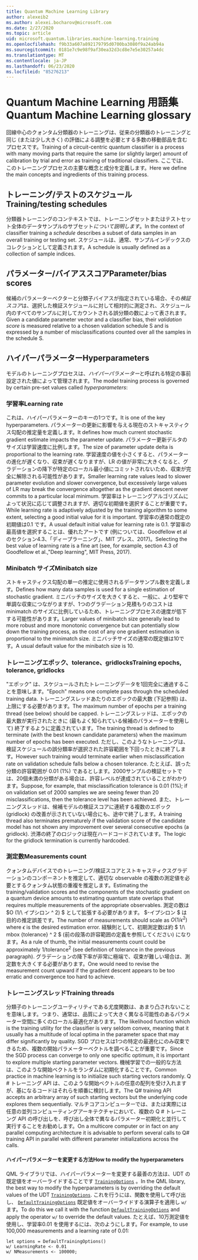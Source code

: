 ```yaml
---
title: Quantum Machine Learning Library
author: alexeib2
ms.author: alexei.bocharov@microsoft.com
ms.date: 2/27/2020
ms.topic: article
uid: microsoft.quantum.libraries.machine-learning.training
ms.openlocfilehash: f9b33a607a892179795d0700ba3080f9a24ab94a
ms.sourcegitcommit: 0181e7c9e98f9af30ea32d3cd8e7e5e30257a4dc
ms.translationtype: MT
ms.contentlocale: ja-JP
ms.lasthandoff: 06/23/2020
ms.locfileid: "85276213"
---
```

# <a name="quantum-machine-learning-glossary"></a><span data-ttu-id="3ae29-102">Quantum Machine Learning 用語集</span><span class="sxs-lookup"><span data-stu-id="3ae29-102">Quantum Machine Learning glossary</span></span>

<span data-ttu-id="3ae29-103">回線中心のクォンタム分類器のトレーニングは、従来の分類器のトレーニングと同じ (または少し大きく) の評価による調整を必要とする多数の移動部品を含むプロセスです。</span><span class="sxs-lookup"><span data-stu-id="3ae29-103">Training of a circuit-centric quantum classifier is a process with many moving parts that require the same (or slightly larger) amount of calibration by trial and error as training of traditional classifiers.</span></span> <span data-ttu-id="3ae29-104">ここでは、このトレーニングプロセスの主要な概念と成分を定義します。</span><span class="sxs-lookup"><span data-stu-id="3ae29-104">Here we define the main concepts and ingredients of this training process.</span></span>

## <a name="trainingtesting-schedules"></a><span data-ttu-id="3ae29-105">トレーニング/テストのスケジュール</span><span class="sxs-lookup"><span data-stu-id="3ae29-105">Training/testing schedules</span></span>

<span data-ttu-id="3ae29-106">分類器トレーニングのコンテキストでは、トレーニングセットまたはテストセット全体のデータサンプルのサブセット*について説明します*。</span><span class="sxs-lookup"><span data-stu-id="3ae29-106">In the context of classifier training a *schedule* describes a subset of data samples in an overall training or testing set.</span></span> <span data-ttu-id="3ae29-107">スケジュールは、通常、サンプルインデックスのコレクションとして定義されます。</span><span class="sxs-lookup"><span data-stu-id="3ae29-107">A schedule is usually defined as a collection of sample indices.</span></span>

## <a name="parameterbias-scores"></a><span data-ttu-id="3ae29-108">パラメーター/バイアススコア</span><span class="sxs-lookup"><span data-stu-id="3ae29-108">Parameter/bias scores</span></span>

<span data-ttu-id="3ae29-109">候補のパラメーターベクターと分類子バイアスが指定されている場合、その*検証スコア*は、選択した検証スケジュールに対して相対的に測定され、スケジュール内のすべてのサンプルに対してカウントされる誤分類の数によって表されます。</span><span class="sxs-lookup"><span data-stu-id="3ae29-109">Given a candidate parameter vector and a classifier bias, their *validation score* is measured relative to a chosen validation schedule S and is expressed by a number of misclassifications counted over all the samples in the schedule S.</span></span>

## <a name="hyperparameters"></a><span data-ttu-id="3ae29-110">ハイパーパラメーター</span><span class="sxs-lookup"><span data-stu-id="3ae29-110">Hyperparameters</span></span>

<span data-ttu-id="3ae29-111">モデルのトレーニングプロセスは、*ハイパーパラメーター*と呼ばれる特定の事前設定された値によって管理されます。</span><span class="sxs-lookup"><span data-stu-id="3ae29-111">The model training process is governed by certain pre-set values called *hyperparameters*:</span></span>

### <a name="learning-rate"></a><span data-ttu-id="3ae29-112">学習率</span><span class="sxs-lookup"><span data-stu-id="3ae29-112">Learning rate</span></span>

<span data-ttu-id="3ae29-113">これは、ハイパーパラメーターのキーの1つです。</span><span class="sxs-lookup"><span data-stu-id="3ae29-113">It is one of the key hyperparameters.</span></span> <span data-ttu-id="3ae29-114">パラメーターの更新に影響を与える現在のストキャスティクス勾配の推定量を定義します。</span><span class="sxs-lookup"><span data-stu-id="3ae29-114">It defines how much current stochastic gradient estimate impacts the parameter update.</span></span> <span data-ttu-id="3ae29-115">パラメーター更新デルタのサイズは学習速度に比例します。</span><span class="sxs-lookup"><span data-stu-id="3ae29-115">The size of parameter update delta is proportional to the learning rate.</span></span> <span data-ttu-id="3ae29-116">学習速度の値を小さくすると、パラメーターの進化が遅くなり、収束が遅くなりますが、LR の値が非常に大きくなると、グラデーションの降下が特定のローカル最小値にコミットされないため、収束が完全に解除される可能性があります。</span><span class="sxs-lookup"><span data-stu-id="3ae29-116">Smaller learning rate values lead to slower parameter evolution and slower convergence, but excessively large values of LR may break the convergence altogether as the gradient descent never commits to a particular local minimum.</span></span> <span data-ttu-id="3ae29-117">学習率はトレーニングアルゴリズムによって状況に応じて調整されますが、適切な初期値を選択することが重要です。</span><span class="sxs-lookup"><span data-stu-id="3ae29-117">While learning rate is adaptively adjusted by the training algorithm to some extent, selecting a good initial value for it is important.</span></span> <span data-ttu-id="3ae29-118">学習率の通常の既定の初期値は0.1 です。</span><span class="sxs-lookup"><span data-stu-id="3ae29-118">A usual default initial value for learning rate is 0.1.</span></span> <span data-ttu-id="3ae29-119">学習率の最高値を選択することは、優れたアートです (例については、Goodfellow et al のセクション4.3、「ディープラーニング」、MIT プレス、2017)。</span><span class="sxs-lookup"><span data-stu-id="3ae29-119">Selecting the best value of learning rate is a fine art (see, for example, section 4.3 of Goodfellow et al.,"Deep learning", MIT Press, 2017).</span></span>

### <a name="minibatch-size"></a><span data-ttu-id="3ae29-120">Minibatch サイズ</span><span class="sxs-lookup"><span data-stu-id="3ae29-120">Minibatch size</span></span>

<span data-ttu-id="3ae29-121">ストキャスティクス勾配の単一の推定に使用されるデータサンプル数を定義します。</span><span class="sxs-lookup"><span data-stu-id="3ae29-121">Defines how many data samples is used for a single estimation of stochastic gradient.</span></span> <span data-ttu-id="3ae29-122">ミニバッチのサイズを大きくすると、一般に、より堅牢で単調な収束につながりますが、1つのグラデーション見積もりのコストは minimatch のサイズに比例しているため、トレーニングプロセスの速度が低下する可能性があります。</span><span class="sxs-lookup"><span data-stu-id="3ae29-122">Larger values of minibatch size generally lead to more robust and more monotonic convergence but can potentially slow down the training process, as the cost of any one gradient estimation is proportional to the minimatch size.</span></span> <span data-ttu-id="3ae29-123">ミニバッチサイズの通常の既定値は10です。</span><span class="sxs-lookup"><span data-stu-id="3ae29-123">A usual default value for the minibatch size is 10.</span></span>

### <a name="training-epochs-tolerance-gridlocks"></a><span data-ttu-id="3ae29-124">トレーニングエポック、tolerance、gridlocks</span><span class="sxs-lookup"><span data-stu-id="3ae29-124">Training epochs, tolerance, gridlocks</span></span>

<span data-ttu-id="3ae29-125">"エポック" は、スケジュールされたトレーニングデータを1回完全に通過することを意味します。</span><span class="sxs-lookup"><span data-stu-id="3ae29-125">"Epoch" means one complete pass through the scheduled training data.</span></span>
<span data-ttu-id="3ae29-126">トレーニングスレッドあたりのエポックの最大数 (下記参照) は、上限にする必要があります。</span><span class="sxs-lookup"><span data-stu-id="3ae29-126">The maximum number of epochs per a training thread (see below) should be capped.</span></span> <span data-ttu-id="3ae29-127">トレーニングスレッドは、エポックの最大数が実行されたときに (最もよく知られている候補のパラメーターを使用して) 終了するように定義されています。</span><span class="sxs-lookup"><span data-stu-id="3ae29-127">The training thread is defined to terminate (with the best known candidate parameters) when the maximum number of epochs has been executed.</span></span> <span data-ttu-id="3ae29-128">ただし、このようなトレーニングは、検証スケジュールの誤分類率が選択された許容範囲を下回ったときに終了します。</span><span class="sxs-lookup"><span data-stu-id="3ae29-128">However such training would terminate earlier when misclassification rate on validation schedule falls below a chosen tolerance.</span></span> <span data-ttu-id="3ae29-129">たとえば、誤った分類の許容範囲が 0.01 (1%) であるとします。2000サンプルの検証セットでは、20個未満の分類がある場合は、許容レベルが達成されていることがわかります。</span><span class="sxs-lookup"><span data-stu-id="3ae29-129">Suppose, for example, that misclassification tolerance is 0.01 (1%); if on validation set of 2000 samples we are seeing fewer than 20 misclassifications, then the tolerance level has been achieved.</span></span> <span data-ttu-id="3ae29-130">また、トレーニングスレッドは、候補モデルの検証スコアに連続する複数のエポック (gridlock) の改善が示されていない場合にも、途中で終了します。</span><span class="sxs-lookup"><span data-stu-id="3ae29-130">A training thread also terminates prematurely if the validation score of the candidate model has not shown any improvement over several consecutive epochs (a gridlock).</span></span> <span data-ttu-id="3ae29-131">渋滞の終了のロジックは現在ハードコードされています。</span><span class="sxs-lookup"><span data-stu-id="3ae29-131">The logic for the gridlock termination is currently hardcoded.</span></span>

### <a name="measurements-count"></a><span data-ttu-id="3ae29-132">測定数</span><span class="sxs-lookup"><span data-stu-id="3ae29-132">Measurements count</span></span>

<span data-ttu-id="3ae29-133">クォンタムデバイスでのトレーニング/検証スコアとストキャスティクスグラデーションのコンポーネントを推定して、適切な observable の複数の測定値を必要とするクォンタム状態の重複を推定します。</span><span class="sxs-lookup"><span data-stu-id="3ae29-133">Estimating the training/validation scores and the components of the stochastic gradient on a quantum device amounts to estimating quantum state overlaps that requires multiple measurements of the appropriate observables.</span></span> <span data-ttu-id="3ae29-134">測定の数は $O (1/\ イプシロン ^ 2) $ として拡張する必要があります。 $-イプシロン $ は目的の推定誤差です。</span><span class="sxs-lookup"><span data-stu-id="3ae29-134">The number of measurements should scale as $O(1/\epsilon^2)$ where $\epsilon$ is the desired estimation error.</span></span>
<span data-ttu-id="3ae29-135">経験則として、初期測定数は約 $ 1/\ mbox {tolerance} ^ 2 $ (前の段落の許容範囲の定義を参照してください) になります。</span><span class="sxs-lookup"><span data-stu-id="3ae29-135">As a rule of thumb, the initial measurements count could be approximately $1/\mbox{tolerance}^2$ (see definition of tolerance in the previous paragraph).</span></span> <span data-ttu-id="3ae29-136">グラデーションの降下率が非常に極端で、収束が難しい場合は、測定数を大きくする必要があります。</span><span class="sxs-lookup"><span data-stu-id="3ae29-136">One would need to revise the measurement count upward if the gradient descent appears to be too erratic and convergence too hard to achieve.</span></span>

### <a name="training-threads"></a><span data-ttu-id="3ae29-137">トレーニングスレッド</span><span class="sxs-lookup"><span data-stu-id="3ae29-137">Training threads</span></span>

<span data-ttu-id="3ae29-138">分類子のトレーニングユーティリティである尤度関数は、あまり凸されないことを意味します。つまり、通常は、品質によって大きく異なる可能性のあるパラメーター空間に多くのローカル最適化があります。</span><span class="sxs-lookup"><span data-stu-id="3ae29-138">The likelihood function which is the training utility for the classifier is very seldom convex, meaning that it usually has a multitude of local optima in the parameter space that may differ significantly by quality.</span></span> <span data-ttu-id="3ae29-139">SGD プロセスは1つの特定の最適化にのみ収束できるため、複数の開始パラメーターベクトルを調べることが重要です。</span><span class="sxs-lookup"><span data-stu-id="3ae29-139">Since the SGD process can converge to only one specific optimum, it is important to explore multiple starting parameter vectors.</span></span> <span data-ttu-id="3ae29-140">機械学習での一般的な方法は、このような開始ベクトルをランダムに初期化することです。</span><span class="sxs-lookup"><span data-stu-id="3ae29-140">Common practice in machine learning is to initialize such starting vectors randomly.</span></span> <span data-ttu-id="3ae29-141">Q # トレーニング API は、このような開始ベクトルの任意の配列を受け入れますが、基になるコードはそれらを順番に検討します。</span><span class="sxs-lookup"><span data-stu-id="3ae29-141">The Q# training API accepts an arbitrary array of such starting vectors but the underlying code explores them sequentially.</span></span> <span data-ttu-id="3ae29-142">マルチコアコンピューターでは、または実際には任意の並列コンピューティングアーキテクチャにおいて、複数の Q # トレーニング API の呼び出しを、呼び出し全体で異なるパラメーター初期化と並行して実行することをお勧めします。</span><span class="sxs-lookup"><span data-stu-id="3ae29-142">On a multicore computer or in fact on any parallel computing architecture it is advisable to perform several calls to Q# training API in parallel with different parameter initializations across the calls.</span></span>

#### <a name="how-to-modify-the-hyperparameters"></a><span data-ttu-id="3ae29-143">ハイパーパラメーターを変更する方法</span><span class="sxs-lookup"><span data-stu-id="3ae29-143">How to modify the hyperparameters</span></span>

<span data-ttu-id="3ae29-144">QML ライブラリでは、ハイパーパラメーターを変更する最善の方法は、UDT の既定値をオーバーライドすることです [`TrainingOptions`](xref:microsoft.quantum.machinelearning.trainingoptions) 。</span><span class="sxs-lookup"><span data-stu-id="3ae29-144">In the QML library, the best way to modify the hyperparameters is by overriding the default values of the UDT [`TrainingOptions`](xref:microsoft.quantum.machinelearning.trainingoptions).</span></span> <span data-ttu-id="3ae29-145">これを行うには、関数を使用して呼び出し、 [`DefaultTrainingOptions`](xref:microsoft.quantum.machinelearning.defaulttrainingoptions) 既定値をオーバーライドする演算子を適用し `w/` ます。</span><span class="sxs-lookup"><span data-stu-id="3ae29-145">To do this we call it with the function [`DefaultTrainingOptions`](xref:microsoft.quantum.machinelearning.defaulttrainingoptions) and apply the operator `w/` to override the default values.</span></span> <span data-ttu-id="3ae29-146">たとえば、10万測定値を使用し、学習率0.01 を使用するには、次のようにします。</span><span class="sxs-lookup"><span data-stu-id="3ae29-146">For example, to use 100,000 measurements and a learning rate of 0.01:</span></span>
 ```qsharp
let options = DefaultTrainingOptions()
w/ LearningRate <- 0.01
w/ NMeasurements <- 100000;
 ```
